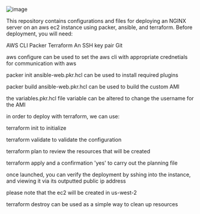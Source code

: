 ![image](https://github.com/user-attachments/assets/ae1a5f9f-a042-484e-8931-012856a93e02)

This repository contains configurations and files for deploying an NGINX server on an aws ec2 instance using packer, ansible, and terraform. Before deployment, you will need:

AWS CLI
Packer
Terraform
An SSH key pair
Git

aws configure can be used to set the aws cli with appropriate crednetials for communication with aws

packer init ansible-web.pkr.hcl can be used to install required plugins

packer build ansible-web.pkr.hcl can be used to build the custom AMI

the variables.pkr.hcl file variable can be altered to change the username for the AMI

in order to deploy with terraform, we can use:

terraform init to initialize

terraform validate to validate the configuration

terraform plan to review the resources that will be created

terraform apply and a confirmation 'yes' to carry out the planning file

once launched, you can verify the deployment by sshing into the instance, and viewing it via its outputted public ip address

please note that the ec2 will be created in us-west-2

terraform destroy can be used as a simple way to clean up resources
